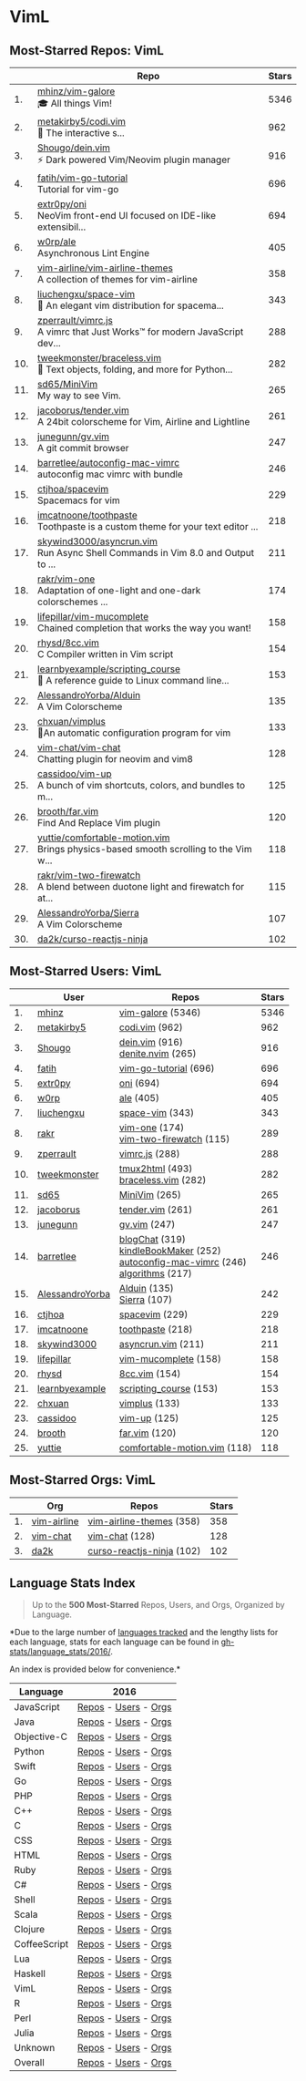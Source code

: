 # VimL

## Most-Starred Repos: VimL

| | Repo | Stars |
|---|---|---|
| 1. | [mhinz/vim-galore](https://github.com/mhinz/vim-galore) <br/>:mortar_board: All things Vim! | 5346 |
| 2. | [metakirby5/codi.vim](https://github.com/metakirby5/codi.vim) <br/>:notebook_with_decorative_cover: The interactive s... | 962 |
| 3. | [Shougo/dein.vim](https://github.com/Shougo/dein.vim) <br/>:zap: Dark powered Vim/Neovim plugin manager | 916 |
| 4. | [fatih/vim-go-tutorial](https://github.com/fatih/vim-go-tutorial) <br/>Tutorial for vim-go | 696 |
| 5. | [extr0py/oni](https://github.com/extr0py/oni) <br/>NeoVim front-end UI focused on IDE-like extensibil... | 694 |
| 6. | [w0rp/ale](https://github.com/w0rp/ale) <br/>Asynchronous Lint Engine | 405 |
| 7. | [vim-airline/vim-airline-themes](https://github.com/vim-airline/vim-airline-themes) <br/>A collection of themes for vim-airline | 358 |
| 8. | [liuchengxu/space-vim](https://github.com/liuchengxu/space-vim) <br/>:seedling: An elegant vim distribution for spacema... | 343 |
| 9. | [zperrault/vimrc.js](https://github.com/zperrault/vimrc.js) <br/>A vimrc that Just Works™ for modern JavaScript dev... | 288 |
| 10. | [tweekmonster/braceless.vim](https://github.com/tweekmonster/braceless.vim) <br/>:snake: Text objects, folding, and more for Python... | 282 |
| 11. | [sd65/MiniVim](https://github.com/sd65/MiniVim) <br/>My way to see Vim. | 265 |
| 12. | [jacoborus/tender.vim](https://github.com/jacoborus/tender.vim) <br/>A 24bit colorscheme for Vim, Airline and Lightline | 261 |
| 13. | [junegunn/gv.vim](https://github.com/junegunn/gv.vim) <br/>A git commit browser | 247 |
| 14. | [barretlee/autoconfig-mac-vimrc](https://github.com/barretlee/autoconfig-mac-vimrc) <br/>autoconfig mac vimrc with bundle | 246 |
| 15. | [ctjhoa/spacevim](https://github.com/ctjhoa/spacevim) <br/>Spacemacs for vim | 229 |
| 16. | [imcatnoone/toothpaste](https://github.com/imcatnoone/toothpaste) <br/>Toothpaste is a custom theme for your text editor ... | 218 |
| 17. | [skywind3000/asyncrun.vim](https://github.com/skywind3000/asyncrun.vim) <br/>Run Async Shell Commands in Vim 8.0 and Output to ... | 211 |
| 18. | [rakr/vim-one](https://github.com/rakr/vim-one) <br/>Adaptation of one-light and one-dark colorschemes ... | 174 |
| 19. | [lifepillar/vim-mucomplete](https://github.com/lifepillar/vim-mucomplete) <br/>Chained completion that works the way you want! | 158 |
| 20. | [rhysd/8cc.vim](https://github.com/rhysd/8cc.vim) <br/>C Compiler written in Vim script | 154 |
| 21. | [learnbyexample/scripting_course](https://github.com/learnbyexample/scripting_course) <br/>:notebook: A reference guide to Linux command line... | 153 |
| 22. | [AlessandroYorba/Alduin](https://github.com/AlessandroYorba/Alduin) <br/>A Vim Colorscheme | 135 |
| 23. | [chxuan/vimplus](https://github.com/chxuan/vimplus) <br/>:rocket:An automatic configuration program for vim | 133 |
| 24. | [vim-chat/vim-chat](https://github.com/vim-chat/vim-chat) <br/>Chatting plugin for neovim and vim8 | 128 |
| 25. | [cassidoo/vim-up](https://github.com/cassidoo/vim-up) <br/>A bunch of vim shortcuts, colors, and bundles to m... | 125 |
| 26. | [brooth/far.vim](https://github.com/brooth/far.vim) <br/>Find And Replace Vim plugin | 120 |
| 27. | [yuttie/comfortable-motion.vim](https://github.com/yuttie/comfortable-motion.vim) <br/>Brings physics-based smooth scrolling to the Vim w... | 118 |
| 28. | [rakr/vim-two-firewatch](https://github.com/rakr/vim-two-firewatch) <br/>A blend between duotone light and firewatch for at... | 115 |
| 29. | [AlessandroYorba/Sierra](https://github.com/AlessandroYorba/Sierra) <br/>A Vim Colorscheme | 107 |
| 30. | [da2k/curso-reactjs-ninja](https://github.com/da2k/curso-reactjs-ninja)  | 102 |

## Most-Starred Users: VimL

| | User | Repos | Stars |
|---|---|---|---|
| 1. | [mhinz](https://github.com/mhinz)  | [vim-galore](https://github.com/mhinz/vim-galore)  (5346) <br/> | 5346 |
| 2. | [metakirby5](https://github.com/metakirby5)  | [codi.vim](https://github.com/metakirby5/codi.vim)  (962) <br/> | 962 |
| 3. | [Shougo](https://github.com/Shougo)  | [dein.vim](https://github.com/Shougo/dein.vim)  (916) <br/>[denite.nvim](https://github.com/Shougo/denite.nvim)  (265) <br/> | 916 |
| 4. | [fatih](https://github.com/fatih)  | [vim-go-tutorial](https://github.com/fatih/vim-go-tutorial)  (696) <br/> | 696 |
| 5. | [extr0py](https://github.com/extr0py)  | [oni](https://github.com/extr0py/oni)  (694) <br/> | 694 |
| 6. | [w0rp](https://github.com/w0rp)  | [ale](https://github.com/w0rp/ale)  (405) <br/> | 405 |
| 7. | [liuchengxu](https://github.com/liuchengxu)  | [space-vim](https://github.com/liuchengxu/space-vim)  (343) <br/> | 343 |
| 8. | [rakr](https://github.com/rakr)  | [vim-one](https://github.com/rakr/vim-one)  (174) <br/>[vim-two-firewatch](https://github.com/rakr/vim-two-firewatch)  (115) <br/> | 289 |
| 9. | [zperrault](https://github.com/zperrault)  | [vimrc.js](https://github.com/zperrault/vimrc.js)  (288) <br/> | 288 |
| 10. | [tweekmonster](https://github.com/tweekmonster)  | [tmux2html](https://github.com/tweekmonster/tmux2html)  (493) <br/>[braceless.vim](https://github.com/tweekmonster/braceless.vim)  (282) <br/> | 282 |
| 11. | [sd65](https://github.com/sd65)  | [MiniVim](https://github.com/sd65/MiniVim)  (265) <br/> | 265 |
| 12. | [jacoborus](https://github.com/jacoborus)  | [tender.vim](https://github.com/jacoborus/tender.vim)  (261) <br/> | 261 |
| 13. | [junegunn](https://github.com/junegunn)  | [gv.vim](https://github.com/junegunn/gv.vim)  (247) <br/> | 247 |
| 14. | [barretlee](https://github.com/barretlee)  | [blogChat](https://github.com/barretlee/blogChat)  (319) <br/>[kindleBookMaker](https://github.com/barretlee/kindleBookMaker)  (252) <br/>[autoconfig-mac-vimrc](https://github.com/barretlee/autoconfig-mac-vimrc)  (246) <br/>[algorithms](https://github.com/barretlee/algorithms)  (217) <br/> | 246 |
| 15. | [AlessandroYorba](https://github.com/AlessandroYorba)  | [Alduin](https://github.com/AlessandroYorba/Alduin)  (135) <br/>[Sierra](https://github.com/AlessandroYorba/Sierra)  (107) <br/> | 242 |
| 16. | [ctjhoa](https://github.com/ctjhoa)  | [spacevim](https://github.com/ctjhoa/spacevim)  (229) <br/> | 229 |
| 17. | [imcatnoone](https://github.com/imcatnoone)  | [toothpaste](https://github.com/imcatnoone/toothpaste)  (218) <br/> | 218 |
| 18. | [skywind3000](https://github.com/skywind3000)  | [asyncrun.vim](https://github.com/skywind3000/asyncrun.vim)  (211) <br/> | 211 |
| 19. | [lifepillar](https://github.com/lifepillar)  | [vim-mucomplete](https://github.com/lifepillar/vim-mucomplete)  (158) <br/> | 158 |
| 20. | [rhysd](https://github.com/rhysd)  | [8cc.vim](https://github.com/rhysd/8cc.vim)  (154) <br/> | 154 |
| 21. | [learnbyexample](https://github.com/learnbyexample)  | [scripting_course](https://github.com/learnbyexample/scripting_course)  (153) <br/> | 153 |
| 22. | [chxuan](https://github.com/chxuan)  | [vimplus](https://github.com/chxuan/vimplus)  (133) <br/> | 133 |
| 23. | [cassidoo](https://github.com/cassidoo)  | [vim-up](https://github.com/cassidoo/vim-up)  (125) <br/> | 125 |
| 24. | [brooth](https://github.com/brooth)  | [far.vim](https://github.com/brooth/far.vim)  (120) <br/> | 120 |
| 25. | [yuttie](https://github.com/yuttie)  | [comfortable-motion.vim](https://github.com/yuttie/comfortable-motion.vim)  (118) <br/> | 118 |

## Most-Starred Orgs: VimL

| | Org | Repos | Stars |
|---|---|---|---|
| 1. | [vim-airline](https://github.com/vim-airline)  | [vim-airline-themes](https://github.com/vim-airline/vim-airline-themes)  (358) <br/> | 358 |
| 2. | [vim-chat](https://github.com/vim-chat)  | [vim-chat](https://github.com/vim-chat/vim-chat)  (128) <br/> | 128 |
| 3. | [da2k](https://github.com/da2k)  | [curso-reactjs-ninja](https://github.com/da2k/curso-reactjs-ninja)  (102) <br/> | 102 |

## Language Stats Index


>Up to the **500 Most-Starred** Repos, Users, and Orgs, Organized by Language.

*Due to the large number of [languages tracked](#which-languages-are-tracked) and the lengthy lists for each language, stats for each language can be found in [gh-stats/language_stats/2016/](https://github.com/donnemartin/gh-stats/tree/master/language_stats/2016).

An index is provided below for convenience.*


| Language | 2016 |
|---|---|
| JavaScript | [Repos](https://github.com/donnemartin/gh-stats/blob/master/language_stats/2016/javascript.md#most-starred-repos-javascript) - [Users](https://github.com/donnemartin/gh-stats/blob/master/language_stats/2016/javascript.md#most-starred-users-javascript) - [Orgs](https://github.com/donnemartin/gh-stats/blob/master/language_stats/2016/javascript.md#most-starred-orgs-javascript) |
| Java | [Repos](https://github.com/donnemartin/gh-stats/blob/master/language_stats/2016/java.md#most-starred-repos-java) - [Users](https://github.com/donnemartin/gh-stats/blob/master/language_stats/2016/java.md#most-starred-users-java) - [Orgs](https://github.com/donnemartin/gh-stats/blob/master/language_stats/2016/java.md#most-starred-orgs-java) |
| Objective-C | [Repos](https://github.com/donnemartin/gh-stats/blob/master/language_stats/2016/objective-c.md#most-starred-repos-objective-c) - [Users](https://github.com/donnemartin/gh-stats/blob/master/language_stats/2016/objective-c.md#most-starred-users-objective-c) - [Orgs](https://github.com/donnemartin/gh-stats/blob/master/language_stats/2016/objective-c.md#most-starred-orgs-objective-c) |
| Python | [Repos](https://github.com/donnemartin/gh-stats/blob/master/language_stats/2016/python.md#most-starred-repos-python) - [Users](https://github.com/donnemartin/gh-stats/blob/master/language_stats/2016/python.md#most-starred-users-python) - [Orgs](https://github.com/donnemartin/gh-stats/blob/master/language_stats/2016/python.md#most-starred-orgs-python) |
| Swift | [Repos](https://github.com/donnemartin/gh-stats/blob/master/language_stats/2016/swift.md#most-starred-repos-swift) - [Users](https://github.com/donnemartin/gh-stats/blob/master/language_stats/2016/swift.md#most-starred-users-swift) - [Orgs](https://github.com/donnemartin/gh-stats/blob/master/language_stats/2016/swift.md#most-starred-orgs-swift) |
| Go | [Repos](https://github.com/donnemartin/gh-stats/blob/master/language_stats/2016/go.md#most-starred-repos-go) - [Users](https://github.com/donnemartin/gh-stats/blob/master/language_stats/2016/go.md#most-starred-users-go) - [Orgs](https://github.com/donnemartin/gh-stats/blob/master/language_stats/2016/go.md#most-starred-orgs-go) |
| PHP | [Repos](https://github.com/donnemartin/gh-stats/blob/master/language_stats/2016/php.md#most-starred-repos-php) - [Users](https://github.com/donnemartin/gh-stats/blob/master/language_stats/2016/php.md#most-starred-users-php) - [Orgs](https://github.com/donnemartin/gh-stats/blob/master/language_stats/2016/php.md#most-starred-orgs-php) |
| C++ | [Repos](https://github.com/donnemartin/gh-stats/blob/master/language_stats/2016/c++.md#most-starred-repos-c++) - [Users](https://github.com/donnemartin/gh-stats/blob/master/language_stats/2016/c++.md#most-starred-users-c++) - [Orgs](https://github.com/donnemartin/gh-stats/blob/master/language_stats/2016/c++.md#most-starred-orgs-c++) |
| C | [Repos](https://github.com/donnemartin/gh-stats/blob/master/language_stats/2016/c.md#most-starred-repos-c) - [Users](https://github.com/donnemartin/gh-stats/blob/master/language_stats/2016/c.md#most-starred-users-c) - [Orgs](https://github.com/donnemartin/gh-stats/blob/master/language_stats/2016/c.md#most-starred-orgs-c) |
| CSS | [Repos](https://github.com/donnemartin/gh-stats/blob/master/language_stats/2016/css.md#most-starred-repos-css) - [Users](https://github.com/donnemartin/gh-stats/blob/master/language_stats/2016/css.md#most-starred-users-css) - [Orgs](https://github.com/donnemartin/gh-stats/blob/master/language_stats/2016/css.md#most-starred-orgs-css) |
| HTML | [Repos](https://github.com/donnemartin/gh-stats/blob/master/language_stats/2016/html.md#most-starred-repos-html) - [Users](https://github.com/donnemartin/gh-stats/blob/master/language_stats/2016/html.md#most-starred-users-html) - [Orgs](https://github.com/donnemartin/gh-stats/blob/master/language_stats/2016/html.md#most-starred-orgs-html) |
| Ruby | [Repos](https://github.com/donnemartin/gh-stats/blob/master/language_stats/2016/ruby.md#most-starred-repos-ruby) - [Users](https://github.com/donnemartin/gh-stats/blob/master/language_stats/2016/ruby.md#most-starred-users-ruby) - [Orgs](https://github.com/donnemartin/gh-stats/blob/master/language_stats/2016/ruby.md#most-starred-orgs-ruby) |
| C# | [Repos](https://github.com/donnemartin/gh-stats/blob/master/language_stats/2016/c#.md#most-starred-repos-c#) - [Users](https://github.com/donnemartin/gh-stats/blob/master/language_stats/2016/c#.md#most-starred-users-c#) - [Orgs](https://github.com/donnemartin/gh-stats/blob/master/language_stats/2016/c#.md#most-starred-orgs-c#) |
| Shell | [Repos](https://github.com/donnemartin/gh-stats/blob/master/language_stats/2016/shell.md#most-starred-repos-shell) - [Users](https://github.com/donnemartin/gh-stats/blob/master/language_stats/2016/shell.md#most-starred-users-shell) - [Orgs](https://github.com/donnemartin/gh-stats/blob/master/language_stats/2016/shell.md#most-starred-orgs-shell) |
| Scala | [Repos](https://github.com/donnemartin/gh-stats/blob/master/language_stats/2016/scala.md#most-starred-repos-scala) - [Users](https://github.com/donnemartin/gh-stats/blob/master/language_stats/2016/scala.md#most-starred-users-scala) - [Orgs](https://github.com/donnemartin/gh-stats/blob/master/language_stats/2016/scala.md#most-starred-orgs-scala) |
| Clojure | [Repos](https://github.com/donnemartin/gh-stats/blob/master/language_stats/2016/clojure.md#most-starred-repos-clojure) - [Users](https://github.com/donnemartin/gh-stats/blob/master/language_stats/2016/clojure.md#most-starred-users-clojure) - [Orgs](https://github.com/donnemartin/gh-stats/blob/master/language_stats/2016/clojure.md#most-starred-orgs-clojure) |
| CoffeeScript | [Repos](https://github.com/donnemartin/gh-stats/blob/master/language_stats/2016/coffeescript.md#most-starred-repos-coffeescript) - [Users](https://github.com/donnemartin/gh-stats/blob/master/language_stats/2016/coffeescript.md#most-starred-users-coffeescript) - [Orgs](https://github.com/donnemartin/gh-stats/blob/master/language_stats/2016/coffeescript.md#most-starred-orgs-coffeescript) |
| Lua | [Repos](https://github.com/donnemartin/gh-stats/blob/master/language_stats/2016/lua.md#most-starred-repos-lua) - [Users](https://github.com/donnemartin/gh-stats/blob/master/language_stats/2016/lua.md#most-starred-users-lua) - [Orgs](https://github.com/donnemartin/gh-stats/blob/master/language_stats/2016/lua.md#most-starred-orgs-lua) |
| Haskell | [Repos](https://github.com/donnemartin/gh-stats/blob/master/language_stats/2016/haskell.md#most-starred-repos-haskell) - [Users](https://github.com/donnemartin/gh-stats/blob/master/language_stats/2016/haskell.md#most-starred-users-haskell) - [Orgs](https://github.com/donnemartin/gh-stats/blob/master/language_stats/2016/haskell.md#most-starred-orgs-haskell) |
| VimL | [Repos](https://github.com/donnemartin/gh-stats/blob/master/language_stats/2016/viml.md#most-starred-repos-viml) - [Users](https://github.com/donnemartin/gh-stats/blob/master/language_stats/2016/viml.md#most-starred-users-viml) - [Orgs](https://github.com/donnemartin/gh-stats/blob/master/language_stats/2016/viml.md#most-starred-orgs-viml) |
| R | [Repos](https://github.com/donnemartin/gh-stats/blob/master/language_stats/2016/r.md#most-starred-repos-r) - [Users](https://github.com/donnemartin/gh-stats/blob/master/language_stats/2016/r.md#most-starred-users-r) - [Orgs](https://github.com/donnemartin/gh-stats/blob/master/language_stats/2016/r.md#most-starred-orgs-r) |
| Perl | [Repos](https://github.com/donnemartin/gh-stats/blob/master/language_stats/2016/perl.md#most-starred-repos-perl) - [Users](https://github.com/donnemartin/gh-stats/blob/master/language_stats/2016/perl.md#most-starred-users-perl) - [Orgs](https://github.com/donnemartin/gh-stats/blob/master/language_stats/2016/perl.md#most-starred-orgs-perl) |
| Julia | [Repos](https://github.com/donnemartin/gh-stats/blob/master/language_stats/2016/julia.md#most-starred-repos-julia) - [Users](https://github.com/donnemartin/gh-stats/blob/master/language_stats/2016/julia.md#most-starred-users-julia) - [Orgs](https://github.com/donnemartin/gh-stats/blob/master/language_stats/2016/julia.md#most-starred-orgs-julia) |
| Unknown | [Repos](https://github.com/donnemartin/gh-stats/blob/master/language_stats/2016/unknown.md#most-starred-repos-unknown) - [Users](https://github.com/donnemartin/gh-stats/blob/master/language_stats/2016/unknown.md#most-starred-users-unknown) - [Orgs](https://github.com/donnemartin/gh-stats/blob/master/language_stats/2016/unknown.md#most-starred-orgs-unknown) |
| Overall | [Repos](https://github.com/donnemartin/gh-stats/blob/master/language_stats/2016/overall.md#most-starred-repos-overall) - [Users](https://github.com/donnemartin/gh-stats/blob/master/language_stats/2016/overall.md#most-starred-users-overall) - [Orgs](https://github.com/donnemartin/gh-stats/blob/master/language_stats/2016/overall.md#most-starred-orgs-overall) |
